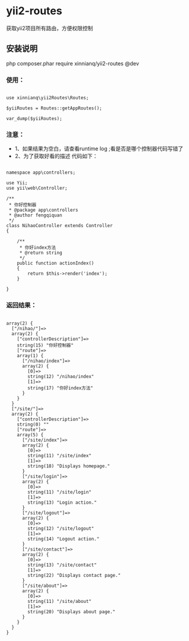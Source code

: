 # yii2-routes
获取yii2项目所有路由，方便权限控制

## 安装说明
php composer.phar require xinnianq/yii2-routes @dev

### 使用：
<pre><code>
use xinnianq\yii2Routes\Routes;

$yiiRoutes = Routes::getAppRoutes();

var_dump($yiiRoutes);
</code></pre>
### 注意：
* 1、如果结果为空白，请查看runtime log ;看是否是哪个控制器代码写错了
* 2、为了获取好看的描述 代码如下：
<pre><code>
namespace app\controllers;

use Yii;
use yii\web\Controller;

/**
 * 你好控制器
 * @package app\controllers
 * @author fengqiquan
 */
class NihaoController extends Controller
{

    /**
     * 你好index方法
     * @return string
     */
    public function actionIndex()
    {
        return $this->render('index');
    }

}
</code></pre>

### 返回结果：
<pre><code>
array(2) {
  ["/nihao/"]=>
  array(2) {
    ["controllerDescription"]=>
    string(15) "你好控制器"
    ["route"]=>
    array(1) {
      ["/nihao/index"]=>
      array(2) {
        [0]=>
        string(12) "/nihao/index"
        [1]=>
        string(17) "你好index方法"
      }
    }
  }
  ["/site/"]=>
  array(2) {
    ["controllerDescription"]=>
    string(0) ""
    ["route"]=>
    array(5) {
      ["/site/index"]=>
      array(2) {
        [0]=>
        string(11) "/site/index"
        [1]=>
        string(18) "Displays homepage."
      }
      ["/site/login"]=>
      array(2) {
        [0]=>
        string(11) "/site/login"
        [1]=>
        string(13) "Login action."
      }
      ["/site/logout"]=>
      array(2) {
        [0]=>
        string(12) "/site/logout"
        [1]=>
        string(14) "Logout action."
      }
      ["/site/contact"]=>
      array(2) {
        [0]=>
        string(13) "/site/contact"
        [1]=>
        string(22) "Displays contact page."
      }
      ["/site/about"]=>
      array(2) {
        [0]=>
        string(11) "/site/about"
        [1]=>
        string(20) "Displays about page."
      }
    }
  }
}
</code></pre>